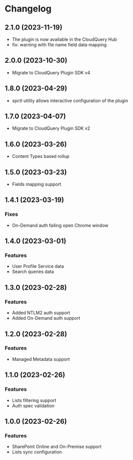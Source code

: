 # Changelog

## 2.1.0 (2023-11-19)

- The plugin is now available in the CloudQuery Hub
- fix: warning with file name field data mapping

## 2.0.0 (2023-10-30)

- Migrate to CloudQuery Plugin SDK v4

## 1.8.0 (2023-04-29)

- spctl utility allows interactive configuration of the plugin

## 1.7.0 (2023-04-07)

- Migrate to CloudQuery Plugin SDK v2

## 1.6.0 (2023-03-26)

- Content Types based rollup

## 1.5.0 (2023-03-23)

- Fields mapping support

## 1.4.1 (2023-03-19)

### Fixes

- On-Demand auth failing open Chrome window

## 1.4.0 (2023-03-01)

### Features

- User Profile Service data
- Search queries data

## 1.3.0 (2023-02-28)

### Features

- Added NTLM2 auth support
- Added On-Demand auth support

## 1.2.0 (2023-02-28)

### Features

- Managed Metadata support

## 1.1.0 (2023-02-26)

### Features

- Lists filtering support
- Auth spec validation

## 1.0.0 (2023-02-26)

### Features

- SharePoint Online and On-Premise support
- Lists sync configuration
